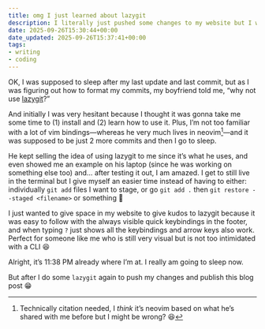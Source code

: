 ```yaml
---
title: omg I just learned about lazygit
description: I literally just pushed some changes to my website but I wanted to log this revelation on my website as well
date: 2025-09-26T15:30:44+00:00
date_updated: 2025-09-26T15:37:41+00:00
tags: 
- writing
- coding
---
```


OK, I was supposed to sleep after my last update and last commit, but as I was figuring out how to format my commits, my boyfriend told me, “why not use [lazygit](https://github.com/jesseduffield/lazygit)?”

And initially I was very hesitant because I thought it was gonna take me some time to (1) install and (2) learn how to use it. Plus, I’m not too familiar with a lot of vim bindings—whereas he very much lives in neovim[^1]—and it was supposed to be just 2 more commits and then I go to sleep.

He kept selling the idea of using lazygit to me since it’s what he uses, and even showed me an example on his laptop (since he was working on something else too) and… after testing it out, I am amazed. I get to still live in the terminal but I give myself an easier time instead of having to either: individually `git add` files I want to stage, or go `git add .` then `git restore --staged <filename>` or something 🙈

I just wanted to give space in my website to give kudos to lazygit because it was easy to follow with the always visible quick keybindings in the footer, and when typing `?` just shows all the keybindings and arrow keys also work. Perfect for someone like me who is still very visual but is not too intimidated with a CLI 😆

Alright, it’s 11:38 PM already where I’m at. I really am going to sleep now.

But after I do some `lazygit` again to push my changes and publish this blog post 😁

[^1]: Technically citation needed, I _think_ it’s neovim based on what he’s shared with me before but I might be wrong? 😆
